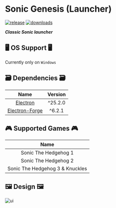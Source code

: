 # Sonic Genesis (Launcher)
[![release](https://img.shields.io/github/v/release/Ashrindy/sonic-genesis?color=red)](https://github.com/Ashrindy/sonic-genesis/releases/latest)
[![downloads](https://img.shields.io/github/downloads/Ashrindy/sonic-genesis/total?color=green)](#)

***Classic Sonic launcher***

## 🖥 OS Support 🖥
Currently only on `Windows`

## 🗃 Dependencies 🗃
| Name           | Version   |
|:--------------:|:---------:|
| [Electron](https://www.electronjs.org/)       | ^25.2.0   |
| [Electron-Forge](https://www.electronforge.io/) | ^6.2.1    |

## 🎮 Supported Games 🎮
| Name           |
|:--------------:|
| Sonic The Hedgehog 1 |
| Sonic The Hedgehog 2 |
| Sonic The Hedgehog 3 & Knuckles |

## 🖼 Design 🖼
![ui](https://cdn.discordapp.com/attachments/842434060714639371/1123960335502688438/ezgif.com-video-to-gif.gif)
